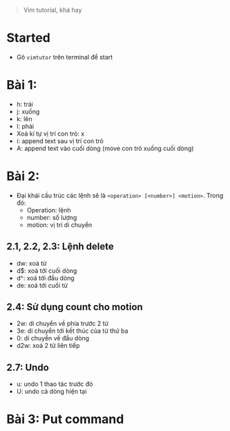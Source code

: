 > Vim tutorial, khá hay

# Started
- Gõ `vimtutor` trên terminal để start

# Bài 1:
- h: trái
- j: xuống
- k: lên
- l: phải
- Xoá kí tự vị trí con trỏ: x
- i: append text sau vị trí con trỏ
- A: append text vào cuối dòng (move con trỏ xuống cuối dòng)

# Bài 2:
- Đại khái cấu trúc các lệnh sẽ là `<operation> [<number>] <motion>`. Trong đó:
    - Operation: lệnh
    - number: số lượng
    - motion: vị trí di chuyển
## 2.1, 2.2, 2.3: Lệnh delete
- dw: xoá từ
- d$: xoá tới cuối dòng
- d^: xoá tới đầu dòng
- de: xoá tới cuối từ

## 2.4: Sử dụng count cho motion
- 2w: di chuyển về phía trước 2 từ
- 3e: di chuyển tới kết thúc của từ thứ ba
- 0: di chuyển về đầu dòng
- d2w: xoá 2 từ liên tiếp

## 2.7: Undo
- u: undo 1 thao tác trước đó
- U: undo cả dòng hiện tại

# Bài 3: Put command
